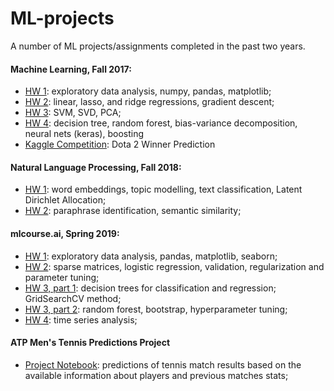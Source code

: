 # ML-projects
A number of ML projects/assignments completed in the past two years.

#### Machine Learning, Fall 2017:
* [HW 1](): exploratory data analysis, numpy, pandas, matplotlib;
* [HW 2](): linear, lasso, and ridge regressions, gradient descent;
* [HW 3](): SVM, SVD, PCA;
* [HW 4](): decision tree, random forest, bias-variance decomposition, neural nets (keras), boosting
* [Kaggle Competition](https://github.com/arinastnkv/ML-projects/blob/master/Kaggle_DotaCompetition.ipynb): Dota 2 Winner Prediction 

#### Natural Language Processing, Fall 2018:
* [HW 1](): word embeddings, topic modelling, text classification, Latent Dirichlet Allocation;
* [HW 2](): paraphrase identification, semantic similarity;

#### mlcourse.ai, Spring 2019:
* [HW 1](): exploratory data analysis, pandas, matplotlib, seaborn;
* [HW 2](): sparse matrices, logistic regression, validation, regularization and parameter tuning;
* [HW 3, part 1](): decision trees for classification and regression; GridSearchCV method;
* [HW 3, part 2](): random forest, bootstrap, hyperparameter tuning;
* [HW 4](): time series analysis;

#### ATP Men's Tennis Predictions Project
* [Project Notebook](https://github.com/arinastnkv/ML-projects/blob/master/ATP_Project_Notebook.ipynb): predictions of tennis match results based on the available information about players and previous matches stats;

